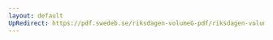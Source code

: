 ```yaml
---
layout: default
UpRedirect: https://pdf.swedeb.se/riksdagen-volumeG-pdf/riksdagen-volumeG-pdf/data/198081/reg_198081__reg_02/reg_198081__reg_02_0007.pdf
---
```

